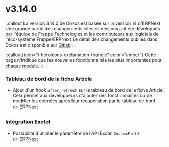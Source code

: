 # v3.14.0

::callout
La version 3.14.0 de Dokos est basée sur la version 14 d'ERPNext
Une grande partie des changements cités ci-dessous ont été développés par l'équipe de Frappe Technologies et les contributeurs aux logiciels de l'éco-système Frappe/ERPNext
Le détail des changements publiés dans Dokos est disponible sur [Gitlab](https://gitlab.com/dokos/dokos/-/releases/v3.14.0)
::

::callout{icon="i-heroicons-exclamation-triangle" color="amber"}
Cette page n'indique que les nouvelles fonctionnalités les plus importantes pour chaque module.
::


### Tableau de bord de la fiche Article

- Ajout d'un *hook* `after_refresh` sur le tableau de bord de la fiche Article.  
  Cela permet aux développeurs d'ajouter des fonctionnalités ou de modifier les données après leur récupération par le tableau de bord.  
:point_right: [ERPNext](https://github.com/frappe/erpnext/pull/33372)



### Intégration Exotel

- Possibilité d'utiliser le paramètre de l'API Exotel `CustomField`  
:point_right: [ERPNext](https://github.com/frappe/erpnext/pull/33338)
